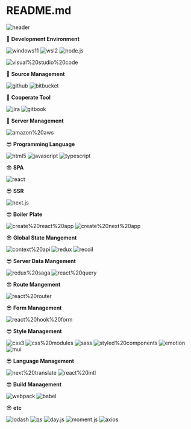 # README.md

![header](https://capsule-render.vercel.app/api?type=rect&animation=fadeIn&color=auto&height=300&section=header&text=Front-end&fontSize=90)

🚀 **Development Environment**

![windows11](https://img.shields.io/badge/windows11-000000?style=for-the-badge&logo=windows11&logoColor=0078D4)
![wsl2](https://img.shields.io/badge/wsl2-000000?style=for-the-badge&logo=wsl2)
![node.js](https://img.shields.io/badge/node.js-000000?style=for-the-badge&logo=node.js)

![visual%20studio%20code](https://img.shields.io/badge/visual%20studio%20code-000000?style=for-the-badge&logo=visual%20studio%20code&logoColor=007ACC)

🚀 **Source Management**

![github](https://img.shields.io/badge/github-000000?style=for-the-badge&logo=github)
![bitbucket](https://img.shields.io/badge/bitbucket-000000?style=for-the-badge&logo=bitbucket&logoColor=0052CC)

🚀 **Cooperate Tool**

![jira](https://img.shields.io/badge/jira-000000?style=for-the-badge&logo=jira&logoColor=0052CC)
![gitbook](https://img.shields.io/badge/gitbook-000000?style=for-the-badge&logo=gitbook)

🚀 **Server Management**

![amazon%20aws](https://img.shields.io/badge/amazon%20aws-000000?style=for-the-badge&logo=amazon%20aws)

😎 **Programming Language**

![html5](https://img.shields.io/badge/html5-000000?style=for-the-badge&logo=html5)
![javascript](https://img.shields.io/badge/javascript-000000?style=for-the-badge&logo=javascript)
![typescript](https://img.shields.io/badge/typescript-000000?style=for-the-badge&logo=typescript)

😎 **SPA**

![react](https://img.shields.io/badge/react-000000?style=for-the-badge&logo=react)

😎 **SSR**

![next.js](https://img.shields.io/badge/next.js-000000?style=for-the-badge&logo=next.js)

😎 **Boiler Plate**

![create%20react%20app](https://img.shields.io/badge/create%20react%20app-000000?style=for-the-badge&logo=create%20react%20app)
![create%20next%20app](https://img.shields.io/badge/create%20next%20app-000000?style=for-the-badge&logo=create%20next%20app)

😎 **Global State Mangement**

![context%20api](https://img.shields.io/badge/context%20api-000000?style=for-the-badge&logo=context%20api)
![redux](https://img.shields.io/badge/redux-000000?style=for-the-badge&logo=redux&logoColor=764ABC)
![recoil](https://img.shields.io/badge/recoil-000000?style=for-the-badge&logo=recoil&logoColor=764ABC)

😎 **Server Data Mangement**

![redux%20saga](https://img.shields.io/badge/redux%20saga-000000?style=for-the-badge&logo=redux%20saga&logoColor=999999)
![react%20query](https://img.shields.io/badge/react%20query-000000?style=for-the-badge&logo=react%20query)

😎 **Route Mangement**

![react%20router](https://img.shields.io/badge/react%20router-000000?style=for-the-badge&logo=react%20router)

😎 **Form Management**

![react%20hook%20form](https://img.shields.io/badge/react%20hook%20form-000000?style=for-the-badge&logo=react%20hook%20form)

😎 **Style Management**

![css3](https://img.shields.io/badge/css3-000000?style=for-the-badge&logo=css3&logoColor=5A29E4)
![css%20modules](https://img.shields.io/badge/css%20modules-000000?style=for-the-badge&logo=css%20modules)
![sass](https://img.shields.io/badge/sass-000000?style=for-the-badge&logo=sass)
![styled%20components](https://img.shields.io/badge/styled%20components-000000?style=for-the-badge&logo=styled%20components)
![emotion](https://img.shields.io/badge/emotion-000000?style=for-the-badge&logo=emotion)
![mui](https://img.shields.io/badge/mui-000000?style=for-the-badge&logo=mui)

😎 **Language Management**

![next%20translate](https://img.shields.io/badge/next%20translate-000000?style=for-the-badge&logo=next%20translate)
![react%20intl](https://img.shields.io/badge/react%20intl-000000?style=for-the-badge&logo=react%20intl)

😎 **Build Management**

![webpack](https://img.shields.io/badge/webpack-000000?style=for-the-badge&logo=webpack)
![babel](https://img.shields.io/badge/babel-000000?style=for-the-badge&logo=babel)

😎 **etc**

![lodash](https://img.shields.io/badge/lodash-000000?style=for-the-badge&logo=lodash)
![qs](https://img.shields.io/badge/qs-000000?style=for-the-badge&logo=qs)
![day.js](https://img.shields.io/badge/day.js-000000?style=for-the-badge&logo=day.js)
![moment.js](https://img.shields.io/badge/moment.js-000000?style=for-the-badge&logo=moment.js)
![axios](https://img.shields.io/badge/axios-000000?style=for-the-badge&logo=axios&logoColor=5A29E4)
